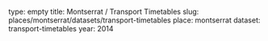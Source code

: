 type: empty
title: Montserrat / Transport Timetables
slug: places/montserrat/datasets/transport-timetables
place: montserrat
dataset: transport-timetables
year: 2014
